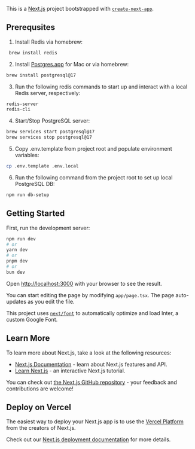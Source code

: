 This is a [Next.js](https://nextjs.org/) project bootstrapped with [`create-next-app`](https://github.com/vercel/next.js/tree/canary/packages/create-next-app).

## Prerequsites

1. Install Redis via homebrew:

```bash
 brew install redis
```

2. Install [Postgres.app](https://postgresapp.com/) for Mac or via homebrew:

```bash
brew install postgresql@17
```

3. Run the following redis commands to start up and interact with a local Redis server, respectively:

```bash
redis-server
redis-cli
```

4. Start/Stop PostgreSQL server:

```bash
brew services start postgresql@17
brew services stop postgresql@17
```

5. Copy .env.template from project root and populate environment variables:

```bash
cp .env.template .env.local
```

6. Run the following command from the project root to set up local PostgreSQL DB:

```bash
npm run db-setup
```

## Getting Started

First, run the development server:

```bash
npm run dev
# or
yarn dev
# or
pnpm dev
# or
bun dev
```

Open [http://localhost:3000](http://localhost:3000) with your browser to see the result.

You can start editing the page by modifying `app/page.tsx`. The page auto-updates as you edit the file.

This project uses [`next/font`](https://nextjs.org/docs/basic-features/font-optimization) to automatically optimize and load Inter, a custom Google Font.

## Learn More

To learn more about Next.js, take a look at the following resources:

- [Next.js Documentation](https://nextjs.org/docs) - learn about Next.js features and API.
- [Learn Next.js](https://nextjs.org/learn) - an interactive Next.js tutorial.

You can check out [the Next.js GitHub repository](https://github.com/vercel/next.js/) - your feedback and contributions are welcome!

## Deploy on Vercel

The easiest way to deploy your Next.js app is to use the [Vercel Platform](https://vercel.com/new?utm_medium=default-template&filter=next.js&utm_source=create-next-app&utm_campaign=create-next-app-readme) from the creators of Next.js.

Check out our [Next.js deployment documentation](https://nextjs.org/docs/deployment) for more details.
